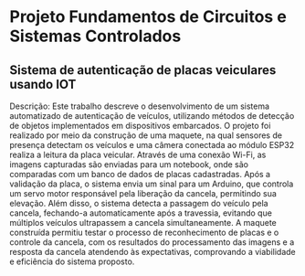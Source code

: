 # Projeto Fundamentos de Circuitos e Sistemas Controlados

## Sistema de autenticação de placas veiculares usando IOT

Descrição: Este trabalho descreve o desenvolvimento de um sistema automatizado de autenticação de veículos, utilizando métodos de detecção de objetos implementados em dispositivos embarcados. O projeto foi realizado por meio da construção de uma maquete, na qual sensores de presença detectam os veículos e uma câmera conectada ao módulo ESP32 realiza a leitura da placa veicular. Através de uma conexão Wi-Fi, as imagens capturadas são enviadas para um notebook, onde são comparadas com um banco de dados de placas cadastradas. Após a validação da placa, o sistema envia um sinal para um Arduino, que controla um servo motor responsável pela liberação da cancela, permitindo sua elevação. Além disso, o sistema detecta a passagem do veículo pela cancela, fechando-a automaticamente após a travessia, evitando que múltiplos veículos ultrapassem a cancela simultaneamente. A maquete construída permitiu testar o processo de reconhecimento de placas e o controle da cancela, com os resultados do processamento das imagens e a resposta da cancela atendendo às expectativas, comprovando a viabilidade e eficiência do sistema proposto.

